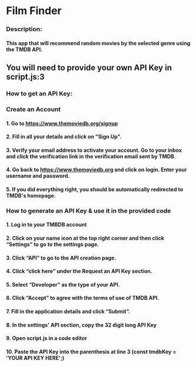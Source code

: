 # Film Finder

### Description:

#### This app that will recommend random movies by the selected genre using the TMDB API.

## **You will need to provide your own API Key in script.js:3**

### How to get an API Key:

### Create an Account

#### 1. Go to https://www.themoviedb.org/signup

#### 2. Fill in all your details and click on "Sign Up".

#### 3. Verify your email address to activate your account. Go to your inbox and click the verification link in the verification email sent by TMDB.

#### 4. Go back to https://www.themoviedb.org and click on login. Enter your username and password.

#### 5. If you did everything right, you should be automatically redirected to TMDB's homepage.

### How to generate an API Key & use it in the provided code

#### 1. Log in to your TMBDB account

#### 2. Click on your name icon at the top right corner and then click “Settings” to go to the settings page.

#### 3. Click “API” to go to the API creation page.

#### 4. Click “click here” under the **Request an API Key** section.

#### 5. Select “Developer” as the type of your API.

#### 6. Click “Accept” to agree with the terms of use of TMDB API.

#### 7. Fill in the application details and click “Submit”.

#### 8. In the settings' API section, copy the 32 digit long API Key

#### 9. Open script.js in a code editor

#### 10. Paste the API Key into the parenthesis at line 3 (const tmdbKey = 'YOUR API KEY HERE';)
